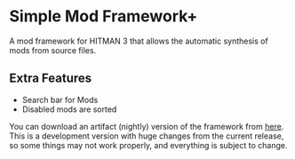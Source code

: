# Simple Mod Framework+
A mod framework for HITMAN 3 that allows the automatic synthesis of mods from source files.

## Extra Features
- Search bar for Mods
- Disabled mods are sorted

You can download an artifact (nightly) version of the framework from [here](https://nightly.link/bennett-sh/simple-mod-framework-plus/workflows/artifact/main/Output.zip). This is a development version with huge changes from the current release, so some things may not work properly, and everything is subject to change.
